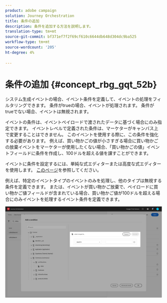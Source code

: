 ```yaml
---
product: adobe campaign
solution: Journey Orchestration
title: 条件の追加
description: 条件を追加する方法を説明します。
translation-type: tm+mt
source-git-commit: bf371ef7f2f69cf610c6644db648d304dc9ba525
workflow-type: tm+mt
source-wordcount: '205'
ht-degree: 4%

---
```




# 条件の追加 {#concept_rbg_gqt_52b}

システム生成イベントの場合、イベント条件を定義して、イベントの処理をフィルタリングできます。 条件がtrueの場合、イベントが処理されます。 条件がtrueでない場合、イベントは無視されます。

イベントの条件は、イベントペイロードで渡されたデータに基づく場合にのみ指定できます。 イベントレベルで定義された条件は、マーケターがキャンバス上で変更することはできません。 このイベントを使用する際に、この条件を強化する必要があります。 例えば、買い物かごの値が小さすぎる場合に買い物かごの放棄イベントをマーケターが使用したくない場合、「買い物かごの値」イベントフィールドに条件を作成し、100ドルを超える値を課すことができます。

イベントに条件を設定するには、単純な式エディターまたは高度な式エディターを使用します。 [このページ](../expression/expressionadvanced.md)を参照してください。

例えば、特定のイベントタイプのイベントのみを処理し、他のタイプは無視する条件を定義できます。 または、イベントが買い物かご放棄で、ペイロードに買い物かご値フィールドが含まれている場合、買い物かご値が100ドルを超える場合にのみイベントを処理するイベント条件を定義できます。

![](../assets/journey78.png)
